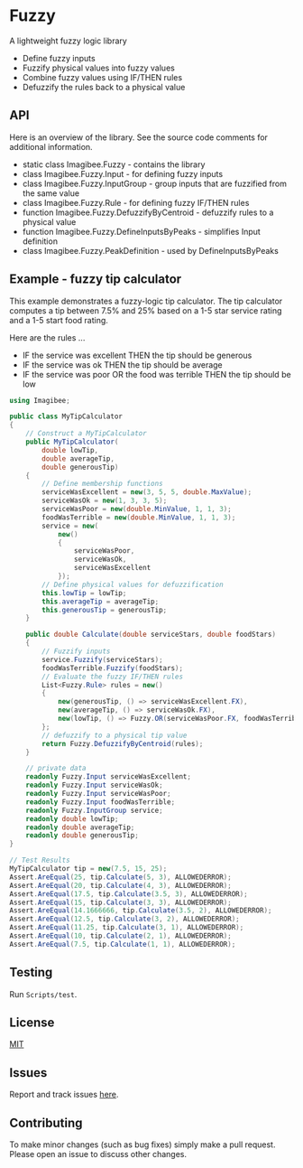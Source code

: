 # Fuzzy
A lightweight fuzzy logic library

- Define fuzzy inputs
- Fuzzify physical values into fuzzy values
- Combine fuzzy values using IF/THEN rules
- Defuzzify the rules back to a physical value

## API
Here is an overview of the library.  See the source code comments for additional information.

- static class Imagibee.Fuzzy - contains the library
- class Imagibee.Fuzzy.Input - for defining fuzzy inputs
- class Imagibee.Fuzzy.InputGroup - group inputs that are fuzzified from the same value
- class Imagibee.Fuzzy.Rule - for defining fuzzy IF/THEN rules
- function Imagibee.Fuzzy.DefuzzifyByCentroid - defuzzify rules to a physical value
- function Imagibee.Fuzzy.DefineInputsByPeaks - simplifies Input definition
- class Imagibee.Fuzzy.PeakDefinition - used by DefineInputsByPeaks


## Example - fuzzy tip calculator
This example demonstrates a fuzzy-logic tip calculator.  The tip calculator computes a tip between 7.5% and 25% based on a 1-5 star service rating and a 1-5 start food rating.

Here are the rules ...

- IF the service was excellent THEN the tip should be generous
- IF the service was ok THEN the tip should be average
- IF the service was poor OR the food was terrible THEN the tip should be low

```csharp
using Imagibee;

public class MyTipCalculator
{
    // Construct a MyTipCalculator
    public MyTipCalculator(
        double lowTip,
        double averageTip,
        double generousTip)
    {
        // Define membership functions
        serviceWasExcellent = new(3, 5, 5, double.MaxValue);
        serviceWasOk = new(1, 3, 3, 5);
        serviceWasPoor = new(double.MinValue, 1, 1, 3);
        foodWasTerrible = new(double.MinValue, 1, 1, 3);
        service = new(
            new()
            {
                serviceWasPoor,
                serviceWasOk,
                serviceWasExcellent
            });
        // Define physical values for defuzzification
        this.lowTip = lowTip;
        this.averageTip = averageTip;
        this.generousTip = generousTip;
    }

    public double Calculate(double serviceStars, double foodStars)
    {
        // Fuzzify inputs
        service.Fuzzify(serviceStars);
        foodWasTerrible.Fuzzify(foodStars);
        // Evaluate the fuzzy IF/THEN rules
        List<Fuzzy.Rule> rules = new()
        {
            new(generousTip, () => serviceWasExcellent.FX),
            new(averageTip, () => serviceWasOk.FX),
            new(lowTip, () => Fuzzy.OR(serviceWasPoor.FX, foodWasTerrible.FX)),
        };
        // defuzzify to a physical tip value
        return Fuzzy.DefuzzifyByCentroid(rules);
    }

    // private data
    readonly Fuzzy.Input serviceWasExcellent;
    readonly Fuzzy.Input serviceWasOk;
    readonly Fuzzy.Input serviceWasPoor;
    readonly Fuzzy.Input foodWasTerrible;
    readonly Fuzzy.InputGroup service;
    readonly double lowTip;
    readonly double averageTip;
    readonly double generousTip;
}

// Test Results
MyTipCalculator tip = new(7.5, 15, 25);
Assert.AreEqual(25, tip.Calculate(5, 3), ALLOWEDERROR);
Assert.AreEqual(20, tip.Calculate(4, 3), ALLOWEDERROR);
Assert.AreEqual(17.5, tip.Calculate(3.5, 3), ALLOWEDERROR);
Assert.AreEqual(15, tip.Calculate(3, 3), ALLOWEDERROR);
Assert.AreEqual(14.1666666, tip.Calculate(3.5, 2), ALLOWEDERROR);
Assert.AreEqual(12.5, tip.Calculate(3, 2), ALLOWEDERROR);
Assert.AreEqual(11.25, tip.Calculate(3, 1), ALLOWEDERROR);
Assert.AreEqual(10, tip.Calculate(2, 1), ALLOWEDERROR);
Assert.AreEqual(7.5, tip.Calculate(1, 1), ALLOWEDERROR);

```
## Testing
Run `Scripts/test`.

## License
[MIT](https://raw.githubusercontent.com/imagibee/Fuzzy/refs/heads/main/LICENSE)

## Issues
Report and track issues [here](https://github.com/imagibee/Fuzzy/issues).

## Contributing
To make minor changes (such as bug fixes) simply make a pull request.  Please open an issue to discuss other changes.
